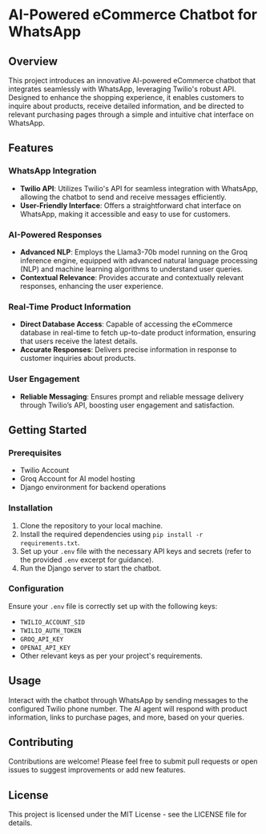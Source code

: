 # AI-Powered eCommerce Chatbot for WhatsApp

## Overview
This project introduces an innovative AI-powered eCommerce chatbot that integrates seamlessly with WhatsApp, leveraging Twilio's robust API. Designed to enhance the shopping experience, it enables customers to inquire about products, receive detailed information, and be directed to relevant purchasing pages through a simple and intuitive chat interface on WhatsApp.

## Features

### WhatsApp Integration
- **Twilio API**: Utilizes Twilio's API for seamless integration with WhatsApp, allowing the chatbot to send and receive messages efficiently.
- **User-Friendly Interface**: Offers a straightforward chat interface on WhatsApp, making it accessible and easy to use for customers.

### AI-Powered Responses
- **Advanced NLP**: Employs the Llama3-70b model running on the Groq inference engine, equipped with advanced natural language processing (NLP) and machine learning algorithms to understand user queries.
- **Contextual Relevance**: Provides accurate and contextually relevant responses, enhancing the user experience.

### Real-Time Product Information
- **Direct Database Access**: Capable of accessing the eCommerce database in real-time to fetch up-to-date product information, ensuring that users receive the latest details.
- **Accurate Responses**: Delivers precise information in response to customer inquiries about products.

### User Engagement
- **Reliable Messaging**: Ensures prompt and reliable message delivery through Twilio’s API, boosting user engagement and satisfaction.

## Getting Started

### Prerequisites
- Twilio Account
- Groq Account for AI model hosting
- Django environment for backend operations

### Installation
1. Clone the repository to your local machine.
2. Install the required dependencies using `pip install -r requirements.txt`.
3. Set up your `.env` file with the necessary API keys and secrets (refer to the provided `.env` excerpt for guidance).
4. Run the Django server to start the chatbot.

### Configuration
Ensure your `.env` file is correctly set up with the following keys:
- `TWILIO_ACCOUNT_SID`
- `TWILIO_AUTH_TOKEN`
- `GROQ_API_KEY`
- `OPENAI_API_KEY`
- Other relevant keys as per your project's requirements.

## Usage
Interact with the chatbot through WhatsApp by sending messages to the configured Twilio phone number. The AI agent will respond with product information, links to purchase pages, and more, based on your queries.

## Contributing
Contributions are welcome! Please feel free to submit pull requests or open issues to suggest improvements or add new features.

## License
This project is licensed under the MIT License - see the LICENSE file for details.